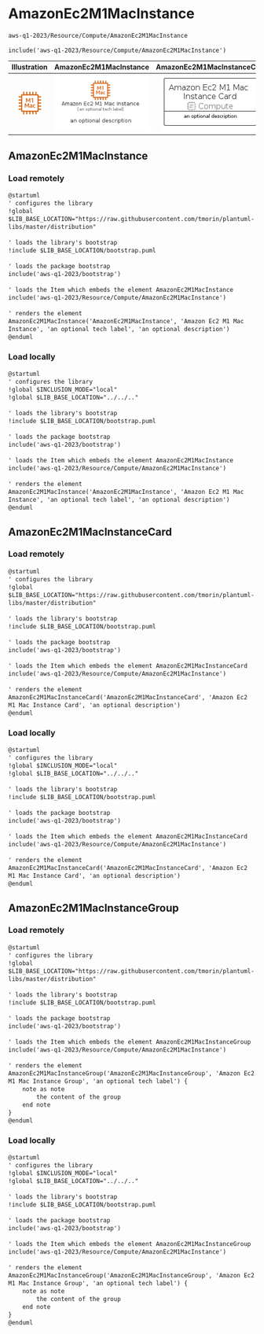 # AmazonEc2M1MacInstance


```text
aws-q1-2023/Resource/Compute/AmazonEc2M1MacInstance
```

```text
include('aws-q1-2023/Resource/Compute/AmazonEc2M1MacInstance')
```



| Illustration | AmazonEc2M1MacInstance | AmazonEc2M1MacInstanceCard | AmazonEc2M1MacInstanceGroup |
| :---: | :---: | :---: | :---: |
| ![illustration for Illustration](../../../aws-q1-2023/Resource/Compute/AmazonEc2M1MacInstance.png) | ![illustration for AmazonEc2M1MacInstance](../../../aws-q1-2023/Resource/Compute/AmazonEc2M1MacInstance.Local.png) | ![illustration for AmazonEc2M1MacInstanceCard](../../../aws-q1-2023/Resource/Compute/AmazonEc2M1MacInstanceCard.Local.png) | ![illustration for AmazonEc2M1MacInstanceGroup](../../../aws-q1-2023/Resource/Compute/AmazonEc2M1MacInstanceGroup.Local.png) |




## AmazonEc2M1MacInstance

### Load remotely
```plantuml
@startuml
' configures the library
!global $LIB_BASE_LOCATION="https://raw.githubusercontent.com/tmorin/plantuml-libs/master/distribution"

' loads the library's bootstrap
!include $LIB_BASE_LOCATION/bootstrap.puml

' loads the package bootstrap
include('aws-q1-2023/bootstrap')

' loads the Item which embeds the element AmazonEc2M1MacInstance
include('aws-q1-2023/Resource/Compute/AmazonEc2M1MacInstance')

' renders the element
AmazonEc2M1MacInstance('AmazonEc2M1MacInstance', 'Amazon Ec2 M1 Mac Instance', 'an optional tech label', 'an optional description')
@enduml
```

### Load locally
```plantuml
@startuml
' configures the library
!global $INCLUSION_MODE="local"
!global $LIB_BASE_LOCATION="../../.."

' loads the library's bootstrap
!include $LIB_BASE_LOCATION/bootstrap.puml

' loads the package bootstrap
include('aws-q1-2023/bootstrap')

' loads the Item which embeds the element AmazonEc2M1MacInstance
include('aws-q1-2023/Resource/Compute/AmazonEc2M1MacInstance')

' renders the element
AmazonEc2M1MacInstance('AmazonEc2M1MacInstance', 'Amazon Ec2 M1 Mac Instance', 'an optional tech label', 'an optional description')
@enduml
```

## AmazonEc2M1MacInstanceCard

### Load remotely
```plantuml
@startuml
' configures the library
!global $LIB_BASE_LOCATION="https://raw.githubusercontent.com/tmorin/plantuml-libs/master/distribution"

' loads the library's bootstrap
!include $LIB_BASE_LOCATION/bootstrap.puml

' loads the package bootstrap
include('aws-q1-2023/bootstrap')

' loads the Item which embeds the element AmazonEc2M1MacInstanceCard
include('aws-q1-2023/Resource/Compute/AmazonEc2M1MacInstance')

' renders the element
AmazonEc2M1MacInstanceCard('AmazonEc2M1MacInstanceCard', 'Amazon Ec2 M1 Mac Instance Card', 'an optional description')
@enduml
```

### Load locally
```plantuml
@startuml
' configures the library
!global $INCLUSION_MODE="local"
!global $LIB_BASE_LOCATION="../../.."

' loads the library's bootstrap
!include $LIB_BASE_LOCATION/bootstrap.puml

' loads the package bootstrap
include('aws-q1-2023/bootstrap')

' loads the Item which embeds the element AmazonEc2M1MacInstanceCard
include('aws-q1-2023/Resource/Compute/AmazonEc2M1MacInstance')

' renders the element
AmazonEc2M1MacInstanceCard('AmazonEc2M1MacInstanceCard', 'Amazon Ec2 M1 Mac Instance Card', 'an optional description')
@enduml
```

## AmazonEc2M1MacInstanceGroup

### Load remotely
```plantuml
@startuml
' configures the library
!global $LIB_BASE_LOCATION="https://raw.githubusercontent.com/tmorin/plantuml-libs/master/distribution"

' loads the library's bootstrap
!include $LIB_BASE_LOCATION/bootstrap.puml

' loads the package bootstrap
include('aws-q1-2023/bootstrap')

' loads the Item which embeds the element AmazonEc2M1MacInstanceGroup
include('aws-q1-2023/Resource/Compute/AmazonEc2M1MacInstance')

' renders the element
AmazonEc2M1MacInstanceGroup('AmazonEc2M1MacInstanceGroup', 'Amazon Ec2 M1 Mac Instance Group', 'an optional tech label') {
    note as note
        the content of the group
    end note
}
@enduml
```

### Load locally
```plantuml
@startuml
' configures the library
!global $INCLUSION_MODE="local"
!global $LIB_BASE_LOCATION="../../.."

' loads the library's bootstrap
!include $LIB_BASE_LOCATION/bootstrap.puml

' loads the package bootstrap
include('aws-q1-2023/bootstrap')

' loads the Item which embeds the element AmazonEc2M1MacInstanceGroup
include('aws-q1-2023/Resource/Compute/AmazonEc2M1MacInstance')

' renders the element
AmazonEc2M1MacInstanceGroup('AmazonEc2M1MacInstanceGroup', 'Amazon Ec2 M1 Mac Instance Group', 'an optional tech label') {
    note as note
        the content of the group
    end note
}
@enduml
```

